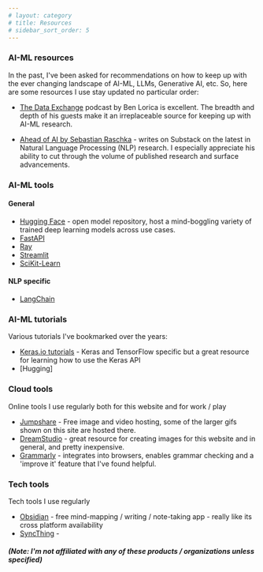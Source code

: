 ```yaml
---
# layout: category
# title: Resources
# sidebar_sort_order: 5
---
```


### AI-ML resources

In the past, I've been asked for recommendations on how to keep up with the ever changing landscape of AI-ML, LLMs, Generative AI, etc. So, here are some resources I use stay updated no particular order:

* [The Data Exchange](https://thedataexchange.media/author/bglorica/) podcast by Ben Lorica is excellent.  The breadth and depth of his guests make it an irreplaceable source for keeping up with AI-ML research.

* [Ahead of AI by Sebastian Raschka](https://magazine.sebastianraschka.com/) - writes on Substack on the latest in Natural Language Processing (NLP) research. I especially appreciate his ability to cut through the volume of published research and surface advancements.

### AI-ML tools

#### General

* [Hugging Face](https://huggingface.co/) - open model repository, host a mind-boggling variety of trained deep learning models across use cases.
* [FastAPI]()
* [Ray]()
* [Streamlit]()
* [SciKit-Learn]()

#### NLP specific

* [LangChain]()

### AI-ML tutorials

Various tutorials I've bookmarked over the years:

* [Keras.io tutorials](https://keras.io/examples/) - Keras and TensorFlow specific but a great resource for learning how to use the Keras API
* [Hugging]

### Cloud tools

Online tools I use regularly both for this website and for work / play

* [Jumpshare](https://jumpshare.com) - Free image and video hosting, some of the larger gifs shown on this site are hosted there.
* [DreamStudio](https://dreamstudio.ai/generate) - great resource for creating images for this website and in general, and pretty inexpensive.
* [Grammarly](https://www.grammarly.com/browser) - integrates into browsers, enables grammar checking and a 'improve it' feature that I've found helpful.

### Tech tools

Tech tools I use regularly

* [Obsidian](https://obsidian.md/) - free mind-mapping / writing / note-taking app - really like its cross platform availability
* [SyncThing](https://syncthing.net/) - 


##### (Note: I'm not affiliated with any of these products / organizations unless specified)